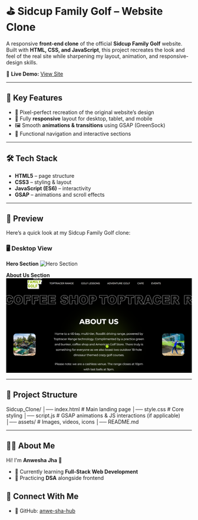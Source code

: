 # ⛳ Sidcup Family Golf – Website Clone  

A responsive **front-end clone** of the official **Sidcup Family Golf** website.  
Built with **HTML, CSS, and JavaScript**, this project recreates the look and feel of the real site while sharpening my layout, animation, and responsive-design skills.

🔗 **Live Demo:** [View Site](https://sidcup-clone-krrt.vercel.app/) 

---

## 🎯 Key Features
- 🎨 Pixel-perfect recreation of the original website’s design  
- 📱 Fully **responsive** layout for desktop, tablet, and mobile  
- 🖼️ Smooth **animations & transitions** using GSAP (GreenSock)  
- 🔗 Functional navigation and interactive sections  

---

## 🛠️ Tech Stack
- **HTML5** – page structure  
- **CSS3** – styling & layout  
- **JavaScript (ES6)** – interactivity  
- **GSAP** – animations and scroll effects  

---
## 📸 Preview
Here’s a quick look at my Sidcup Family Golf clone:

### 🖥️ Desktop View

**Hero Section**
![Hero Section](./assets/preview_1.png.png)

**About Us Section**
![About Us](./assets/preview_2.png)

---

## 📂 Project Structure
Sidcup_Clone/
│── index.html # Main landing page
│── style.css # Core styling
│── script.js # GSAP animations & JS interactions (if applicable)
│── assets/ # Images, videos, icons
│── README.md

---

## 🙋‍♀️ About Me
Hi! I'm **Anwesha Jha** 👋  
- 🌱 Currently learning **Full-Stack Web Development**  
- 🧠 Practicing **DSA** alongside frontend  

## 🔗 Connect With Me
- 🐙 GitHub: [anwe-sha-hub](https://github.com/anwe-sha-hub)  
